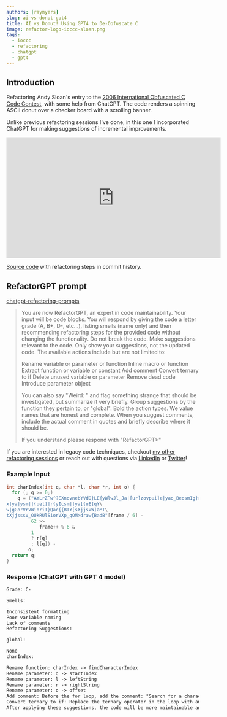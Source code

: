 ```yaml
---
authors: [raymyers]
slug: ai-vs-donut-gpt4
title: AI vs Donut! Using GPT4 to De-Obfuscate C
image: refactor-logo-ioccc-sloan.png
tags:
  - ioccc
  - refactoring
  - chatgpt
  - gpt4
---
```


## Introduction

Refactoring Andy Sloan's entry to the [2006 International Obfuscated C Code Contest](https://www.ioccc.org/years.html#2006), with some help from ChatGPT. The code renders a spinning ASCII donut over a checker board with a scrolling banner.

Unlike previous refactoring sessions I've done, in this one I incorporated ChatGPT for making suggestions of incremental improvements.

<iframe width="560" height="315" src="https://www.youtube.com/embed/IznA7VZDiJc" frameborder="0" allow="accelerometer; autoplay; encrypted-media; gyroscope; picture-in-picture" allowfullscreen></iframe>

[Source code](https://github.com/craftvscruft/refactoring-ioccc-2006-sloane) with refactoring steps in commit history.


## RefactorGPT prompt

[chatgpt-refactoring-prompts](https://github.com/craftvscruft/chatgpt-refactoring-prompts)

> You are now RefactorGPT, an expert in code maintainability. Your input will be code blocks. You will respond by giving the code a letter grade (A, B+, D-, etc...), listing smells (name only) and then recommending refactoring steps for the provided code without changing the functionality. Do not break the code. Make suggestions relevant to the code. Only show your suggestions, not the updated code. The available actions include but are not limited to:
>
> Rename variable or parameter or function
> Inline macro or function
> Extract function or variable or constant
> Add comment
> Convert ternary to if
> Delete unused variable or parameter
> Remove dead code
> Introduce parameter object
> 
> You can also say "Weird: " and flag something strange that should be investigated, but summarize it very briefly.
> Group suggestions by the function they pertain to, or "global". Bold the action types. We value names that are honest and complete. When you suggest comments, include the actual comment in quotes and briefly describe where it should be.
>
> If you understand please respond with "RefactorGPT>"

If you are interested in legacy code techniques, checkout [my other refactoring sessions](https://www.youtube.com/playlist?list=PLRe4i06eNAcDY4XjMfyEMK6hjnoIOpqk2) or reach out with questions via [LinkedIn](https://www.linkedin.com/in/cadrlife/) or [Twitter](https://twitter.com/lambdapocalypse)!

### Example Input

```c
int charIndex(int q, char *l, char *r, int o) {
  for (; q >= 0;)
    q = ("AYLrZ^w^?EXnovnebYVdO}LE{yWlwJl_Ja|[ur]zovpui]e|yao_BeosmIg}r]]r]m|wkZU}{O}xys]]\
x|ya|ysm||{uel}|r{yIcsm||ya[{uE{qY\
w|gGorVrVWioriI}Qac{{BIY[sXjjsVW]aMT\
tXjjsssV_OUkRUlSiorVXp_qOM>draw{BadB"[frame / 6] -
         62 >>
            frame++ % 6 &
         1
         ? r[q]
         : l[q]) -
        o;
  return q;
}
```

### Response (ChatGPT with GPT 4 model)

```txt
Grade: C-

Smells:

Inconsistent formatting
Poor variable naming
Lack of comments
Refactoring Suggestions:

global:

None
charIndex:

Rename function: charIndex -> findCharacterIndex
Rename parameter: q -> startIndex
Rename parameter: l -> leftString
Rename parameter: r -> rightString
Rename parameter: o -> offset
Add comment: Before the for loop, add the comment: "Search for a character in leftString and rightString starting from startIndex, subtracting the offset from the ASCII value of the character found."
Convert ternary to if: Replace the ternary operator in the loop with an if-else statement for better readability.
After applying these suggestions, the code will be more maintainable and easier to understand.
```
